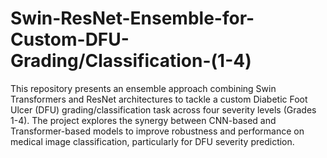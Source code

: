 # Swin-ResNet-Ensemble-for-Custom-DFU-Grading/Classification-(1-4)
This repository presents an ensemble approach combining Swin Transformers and ResNet architectures to tackle a custom Diabetic Foot Ulcer (DFU) grading/classification task across four severity levels (Grades 1-4).
The project explores the synergy between CNN-based and Transformer-based models to improve robustness and performance on medical image classification, particularly for DFU severity prediction.
